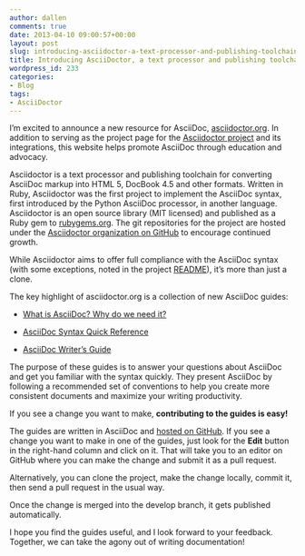 ```yaml
---
author: dallen
comments: true
date: 2013-04-10 09:00:57+00:00
layout: post
slug: introducing-asciidoctor-a-text-processor-and-publishing-toolchain
title: Introducing AsciiDoctor, a text processor and publishing toolchain
wordpress_id: 233
categories:
- Blog
tags:
- AsciiDoctor
---
```


I’m excited to announce a new resource for AsciiDoc, [asciidoctor.org](http://asciidoctor.org). In addition to serving as the project page for the [Asciidoctor project](http://github.com/asciidoctor) and its integrations, this website helps promote AsciiDoc through education and advocacy.










Asciidoctor is a text processor and publishing toolchain for converting AsciiDoc markup into HTML 5, DocBook 4.5 and other formats. Written in Ruby, Asciidoctor was the first project to implement the AsciiDoc syntax, first introduced by the Python AsciiDoc processor, in another language. Asciidoctor is an open source library (MIT licensed) and published as a Ruby gem to [rubygems.org](http://rubygems.org/gems/asciidoctor). The git repositories for the project are hosted under the [Asciidoctor organization on GitHub](https://github.com/asciidoctor) to encourage continued growth.








While Asciidoctor aims to offer full compliance with the AsciiDoc syntax (with some exceptions, noted in the project [README](http://asciidoctor.org/#differences-from-asciidoc)), it’s more than just a clone.










The key highlight of asciidoctor.org is a collection of new AsciiDoc guides:



	
  * [What is AsciiDoc? Why do we need it?](http://asciidoctor.org/docs/what-is-asciidoc-why-use-it/)

	
  * [AsciiDoc Syntax Quick Reference](http://asciidoctor.org/docs/asciidoc-quick-reference/)

	
  * [AsciiDoc Writer’s Guide](http://asciidoctor.org/docs/asciidoc-writers-guide/)


The purpose of these guides is to answer your questions about AsciiDoc and get you familiar with the syntax quickly. They present AsciiDoc by following a recommended set of conventions to help you create more consistent documents and maximize your writing productivity.

If you see a change you want to make, **contributing to the guides is easy!**

The guides are written in AsciiDoc and [hosted on GitHub](https://github.com/asciidoctor/asciidoctor.github.com). If you see a change you want to make in one of the guides, just look for the **Edit** button in the right-hand column and click on it. That will take you to an editor on GitHub where you can make the change and submit it as a pull request.

Alternatively, you can clone the project, make the change locally, commit it, then send a pull request in the usual way.

Once the change is merged into the develop branch, it gets published automatically.

I hope you find the guides useful, and I look forward to your feedback. Together, we can take the agony out of writing documentation!
